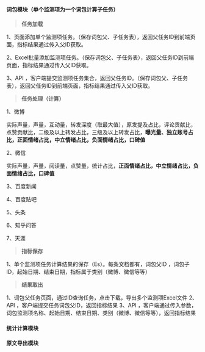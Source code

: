 #### 词包模块（单个监测项为一个词包计算子任务）

> **任务加载**

1、页面添加单个监测项任务。（保存词包父、子任务表），返回父任务ID到前端页面，指标结果通过传入父ID获取。

2、Excel批量添加监测项任务。（保存词包父、子任务表），返回父任务ID到前端页面，指标结果通过传入父ID获取。

3、API ，客户端提交监测项任务集合，返回父任务ID。（保存词包父、子任务表），返回父任务ID到前端页面，指标结果通过传入父ID获取。

> **任务处理（计算）**

1、微博

实际声量，声量，互动量，转发深度（取最大值），原发提及占比，评论贡献比，点赞贡献比，二级及以上转发占比，三级及以上转发占比，**曝光量、独立账号占比，正面情绪占比，中立情绪占比，负面情绪占比，口碑值**

2、微信

实际声量，声量，阅读量，点赞量，统计占比，**正面情绪占比，中立情绪占比，负面情绪占比，口碑值**

3、百度新闻

4、百度贴吧

5、头条

6、知乎问答

7、天涯

> **指标保存**

1、单个监测项任务计算结果的保存（Es）。每条文档都有，词包父ID ，词包子ID，起始日期、结束日期，指标属于类别（微博、微信等等）

> **结果取出**

1、词包父任务页面，通过ID查询任务，点击下载，导出多个监测项Excel文件
2、API ，客户端提交任务词包父ID，返回指标结果
3、API ，客户端通过传入参数，词包监测项名称、起始日期、结束日期、类别（微博、微信等等），返回指标结果

#### 统计计算模块

#### 原文导出模块



